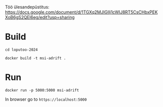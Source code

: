 Töö ülesandepüstitus: https://docs.google.com/document/d/1TGXq2MJIGIlj1cWIJ8RT5CsCHbxPEKXoB6gS2QEl6eg/edit?usp=sharing

# Build
```cd loputoo-2024```

```docker build -t msi-adrift .```

# Run
```docker run -p 5000:5000 msi-adrift```

In browser go to `https://localhost:5000`